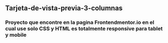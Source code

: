 ## Tarjeta-de-vista-previa-3-columnas

### Proyecto que encontre en la pagina Frontendmentor.io en el cual use solo CSS y HTML es totalmente responsive para tablet y mobile
